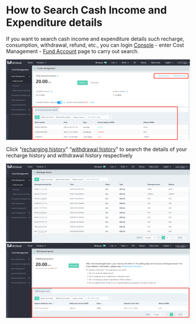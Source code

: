 # How to Search Cash Income and Expenditure details
If you want to search cash income and expenditure details such recharge, consumption, withdrawal, refund, etc., you can login [Console](https://console.jdcloud.com/) - enter Cost Management - [Fund Account](https://uc.jdcloud.com/cost/capital/capital-overview) page to carry out search.

![file-list](image/Finance/RechargeAndWithdrawl/income-1.png)

Click “[recharging history](https://uc.jdcloud.com/cost/capital/recharge-history)” “[withdrawal history](https://uc.jdcloud.com/cost/capital/withdrawal-history)” to search the details of your recharge history and withdrawal history respectively

![file-list](../../../../image/Finance/RechargeAndWithdrawl/income-2.png)
![file-list](../../../../image/Finance/RechargeAndWithdrawl/income-3.png)
